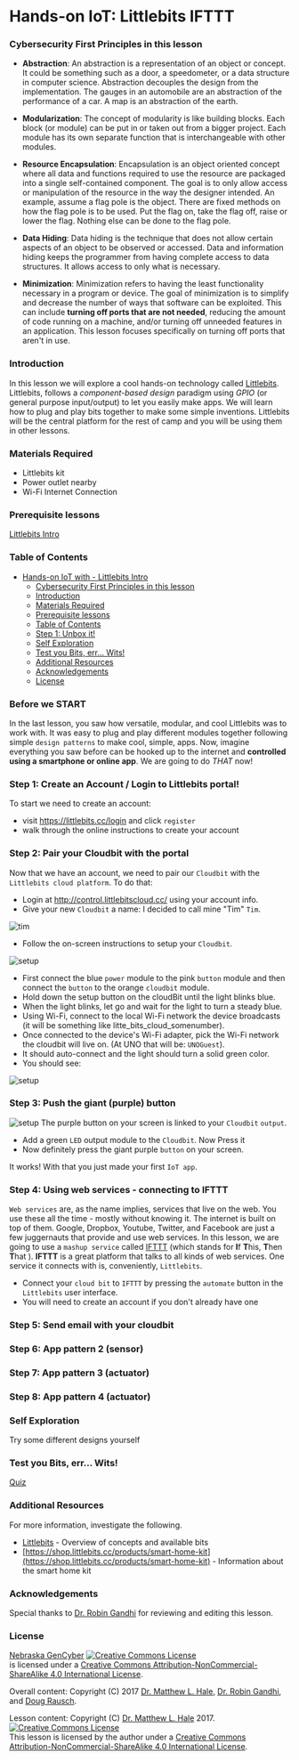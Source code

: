 # Hands-on IoT: Littlebits IFTTT
### Cybersecurity First Principles in this lesson

* __Abstraction__: An abstraction is a representation of an object or concept. It could be something
such as a door, a speedometer, or a data structure in computer science. Abstraction decouples the design from the implementation. The gauges in an automobile are an abstraction of the performance of a car. A map is an abstraction of the earth.

* __Modularization__: The concept of modularity is like building blocks. Each block (or module) can be put in or taken out from a bigger project. Each module has its own separate function that is interchangeable with other modules.

* __Resource Encapsulation__: Encapsulation is an object oriented concept where all data and functions required
to use the resource are packaged into a single self-contained component. The goal is to only allow access or manipulation of the resource in the way the designer intended. An example, assume a flag pole is the object. There are fixed methods on how the flag pole is to be used. Put the flag on, take the flag off, raise or lower the flag. Nothing else can be done to the flag pole.

* __Data Hiding__: Data hiding is the technique that does not allow certain aspects of an object to be
observed or accessed. Data and information hiding keeps the programmer from having complete access to data structures. It allows access to only what is necessary.

* __Minimization__: Minimization refers to having the least functionality necessary in a program or device. The goal of minimization is to simplify and decrease the number of ways that software can be exploited. This can include **turning off ports that are not needed**, reducing the amount of code running on a machine, and/or turning off unneeded features in an application. This lesson focuses specifically on turning off ports that aren't in use.

### Introduction
In this lesson we will explore a cool hands-on technology called [Littlebits](http://littlebits.cc/). Littlebits, follows a _component-based design_ paradigm using _GPIO_ (or general purpose input/output) to let you easily make apps. We will learn how to plug and play bits together to make some simple inventions. Littlebits will be the central platform for the rest of camp and you will be using them in other lessons.

### Materials Required

* Littlebits kit
* Power outlet nearby
* Wi-Fi Internet Connection

### Prerequisite lessons
[Littlebits Intro](../hands-on-iot-little-bits-intro/README.md)

### Table of Contents
<!-- TOC START min:1 max:3 link:true update:true -->
- [Hands-on IoT with - Littlebits Intro](#hands-on-iot-with---littlebits-intro)
    - [Cybersecurity First Principles in this lesson](#cybersecurity-first-principles-in-this-lesson)
    - [Introduction](#introduction)
    - [Materials Required](#materials-required)
    - [Prerequisite lessons](#prerequisite-lessons)
    - [Table of Contents](#table-of-contents)
    - [Step 1: Unbox it!](#step-1-unbox-it)
    - [Self Exploration](#self-exploration)
    - [Test you Bits, err... Wits!](#test-you-bits-err-wits)
    - [Additional Resources](#additional-resources)
    - [Acknowledgements](#acknowledgements)
    - [License](#license)

<!-- TOC END -->
### Before we START
In the last lesson, you saw how versatile, modular, and cool Littlebits was to work with. It was easy to plug and play different modules together following simple `design patterns` to make cool, simple, apps. Now, imagine everything you saw before can be hooked up to the internet and **controlled using a smartphone or online app**. We are going to do _THAT_ now!

### Step 1: Create an Account / Login to Littlebits portal!
To start we need to create an account:

* visit https://littlebits.cc/login and click `register`
* walk through the online instructions to create your account

### Step 2: Pair your Cloudbit with the portal
Now that we have an account, we need to pair our `Cloudbit` with the `Littlebits cloud platform`. To do that:

* Login at http://control.littlebitscloud.cc/ using your account info.
* Give your new `Cloudbit` a name: I decided to call mine "Tim" `Tim`.

![tim](img/tim.jpg)

* Follow the on-screen instructions to setup your `Cloudbit`.

![setup](img/setup.png)

* First connect the blue `power` module to the pink `button` module and then connect the `button` to the orange `cloudbit` module.
* Hold down the setup button on the cloudBit until the light blinks blue.
* When the light blinks, let go and wait for the light to turn a steady blue.
* Using Wi-Fi, connect to the local Wi-Fi network the device broadcasts (it will be something like litte_bits_cloud_somenumber).
* Once connected to the device's Wi-Fi adapter, pick the Wi-Fi network the cloudbit will live on. (At UNO that will be: `UNOGuest`).
* It should auto-connect and the light should turn a solid green color.
* You should see:

![setup](img/connected.png)

### Step 3: Push the giant (purple) button
![setup](img/red-button-meme.jpg)
The purple button on your screen is linked to your `Cloudbit` `output`.

* Add a green `LED` output module to the `Cloudbit`. Now Press it
* Now definitely press the giant purple `button` on your screen.

It works! With that you just made your first `IoT app`.

### Step 4: Using web services - connecting to IFTTT
`Web services` are, as the name implies, services that live on the web. You use these all the time - mostly without knowing it. The internet is built on top of them. Google, Dropbox, Youtube, Twitter, and Facebook are just a few juggernauts that provide and use web services. In this lesson, we are going to use a `mashup service` called [IFTTT](https://ifttt.com) (which stands for **I**f **T**his, **T**hen **T**hat ). **IFTTT** is a great platform that talks to all kinds of web services. One service it connects with is, conveniently, `Littlebits`.

* Connect your `cloud bit` to `IFTTT` by pressing the `automate` button in the `Littlebits` user interface.
* You will need to create an account if you don't already have one

### Step 5: Send email with your cloudbit

### Step 6: App pattern 2 (sensor)

### Step 7: App pattern 3 (actuator)

### Step 8: App pattern 4 (actuator)

### Self Exploration
Try some different designs yourself

### Test you Bits, err... Wits!
[Quiz](https://www.qzzr.com/c/quiz/430545/all-about-littlebits-introduction)

### Additional Resources
For more information, investigate the following.

* [Littlebits](http://littlebits.cc/how-it-works) - Overview of concepts and available bits
* [https://shop.littlebits.cc/products/smart-home-kit](https://shop.littlebits.cc/products/smart-home-kit) - Information about the smart home kit

### Acknowledgements
Special thanks to [Dr. Robin Gandhi](http://faculty.ist.unomaha.edu/rgandhi/) for reviewing and editing this lesson.

### License
[Nebraska GenCyber](https://github.com/MLHale/nebraska-gencyber) <a rel="license" href="http://creativecommons.org/licenses/by-nc-sa/4.0/"><img alt="Creative Commons License" style="border-width:0" src="https://i.creativecommons.org/l/by-nc-sa/4.0/88x31.png" /></a><br /> is licensed under a <a rel="license" href="http://creativecommons.org/licenses/by-nc-sa/4.0/">Creative Commons Attribution-NonCommercial-ShareAlike 4.0 International License</a>.

Overall content: Copyright (C) 2017  [Dr. Matthew L. Hale](http://faculty.ist.unomaha.edu/mhale/), [Dr. Robin Gandhi](http://faculty.ist.unomaha.edu/rgandhi/), and [Doug Rausch](http://www.bellevue.edu/about/leadership/faculty/rausch-douglas).

Lesson content: Copyright (C) [Dr. Matthew L. Hale](http://faculty.ist.unomaha.edu/mhale/) 2017.  
<a rel="license" href="http://creativecommons.org/licenses/by-nc-sa/4.0/"><img alt="Creative Commons License" style="border-width:0" src="https://i.creativecommons.org/l/by-nc-sa/4.0/88x31.png" /></a><br /><span xmlns:dct="http://purl.org/dc/terms/" property="dct:title">This lesson</span> is licensed by the author under a <a rel="license" href="http://creativecommons.org/licenses/by-nc-sa/4.0/">Creative Commons Attribution-NonCommercial-ShareAlike 4.0 International License</a>.
